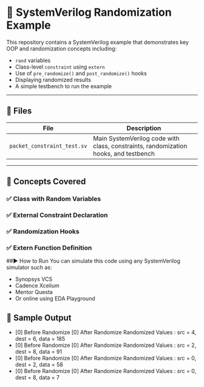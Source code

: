# 🚀 SystemVerilog Randomization Example

This repository contains a SystemVerilog example that demonstrates key OOP and randomization concepts including:

- `rand` variables
- Class-level `constraint` using `extern`
- Use of `pre_randomize()` and `post_randomize()` hooks
- Displaying randomized results
- A simple testbench to run the example

---

## 📂 Files

| File                     | Description                                   |
|--------------------------|-----------------------------------------------|
| `packet_constraint_test.sv` | Main SystemVerilog code with class, constraints, randomization hooks, and testbench |

---

## 🧠 Concepts Covered

### ✅ Class with Random Variables
### ✅ External Constraint Declaration
### ✅ Randomization Hooks
### ✅ Extern Function Definition

##▶️ How to Run
You can simulate this code using any SystemVerilog simulator such as:
- Synopsys VCS
- Cadence Xcelium
- Mentor Questa
- Or online using EDA Playground

## 📸 Sample Output
- [0] Before Randomize
  [0] After Randomize
  Randomized Values : src = 4, dest = 6, data = 185
- [0] Before Randomize
  [0] After Randomize
  Randomized Values : src = 2, dest = 8, data = 91
- [0] Before Randomize
  [0] After Randomize
  Randomized Values : src = 0, dest = 2, data = 58
- [0] Before Randomize
  [0] After Randomize
  Randomized Values : src = 0, dest = 8, data = 7
